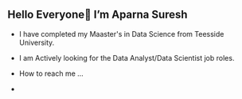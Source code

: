## Hello Everyone👋 I’m Aparna Suresh

- I have completed my Maaster's in Data Science from Teesside University.
- I am Actively looking for the Data Analyst/Data Scientist job roles.
- How to reach me ...

-


